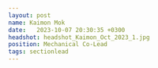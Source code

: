 ```yaml
---
layout: post
name: Kaimon Mok
date:   2023-10-07 20:30:35 +0300
headshot: headshot_Kaimon_Oct_2023_1.jpg
position: Mechanical Co-Lead
tags: sectionlead
---
```

